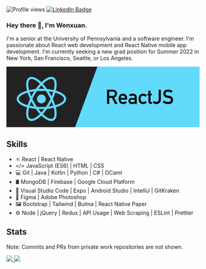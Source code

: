 ![Profile views](https://gpvc.arturio.dev/wenxchn)  [![LinkedIn Badge](https://img.shields.io/badge/LinkedIn-Profile-informational?style=flat&logo=linkedin&logoColor=white&color=0D76A8)](https://www.linkedin.com/in/wenxchn/)



### Hey there 👋, I'm Wenxuan.

I'm a senior at the University of Pennsylvania and a software engineer. I'm passionate about React web development and React Native mobile app development. I'm currently seeking a new grad position for Summer 2022 in New York, San Francisco, Seattle, or Los Angeles.

![React Web and Mobile Developer](https://github.com/Wenxchn/Wenxchn/blob/main/React.png)

## Skills
* ⚛ React | React Native
* </> JavaScript (ES6) | HTML | CSS
* 💻 Git | Java | Kotlin | Python | C# | OCaml
* 🛢 MongoDB | Firebase | Google Cloud Platform
* 🔧 Visual Studio Code | Expo | Android Studio | IntelliJ | GitKraken
* 🎨 Figma | Adobe Photoshop
* 🖼️ Bootstrap | Tailwind | Bulma | React Native Paper
* ⚙️ Node | jQuery | Redux | API Usage | Web Scraping | ESLint | Prettier
## Stats
Note: Commits and PRs from private work repositories are not shown.

<a href="https://github.com/wenxchn">
  <img height="150em" src="https://github-readme-stats.vercel.app/api/top-langs/?username=wenxchn&layout=compact&exclude_repo=InstagramClone"/>
</a>
<a href="https://github.com/wenxchn">
  <img height="150em" src="https://github-readme-stats.vercel.app/api?username=wenxchn&custom_title=Github+Stats&count_private=true&hide=issues&include_all_commits=true"/>
</a>
